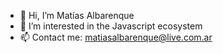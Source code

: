 - 👋 Hi, I’m Matías Albarenque
- 👀 I’m interested in the Javascript ecosystem
- 📫 Contact me: matiasalbarenque@live.com.ar
